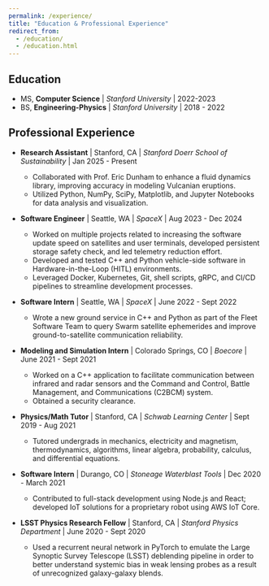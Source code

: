 ```yaml
---
permalink: /experience/
title: "Education & Professional Experience"
redirect_from: 
  - /education/
  - /education.html
---
```


## Education 
* MS, **Computer Science**   \|  *Stanford University*  \|  2022-2023
* BS, **Engineering-Physics**  \|  *Stanford University*  \|  2018 - 2022



## Professional Experience
* **Research Assistant** \| Stanford, CA \| *Stanford Doerr School of Sustainability* \| Jan 2025 - Present
    * Collaborated with Prof. Eric Dunham to enhance a fluid dynamics library, improving accuracy in modeling Vulcanian eruptions.
    * Utilized Python, NumPy, SciPy, Matplotlib, and Jupyter Notebooks for data analysis and visualization.


* **Software Engineer** \| Seattle, WA \| *SpaceX* \| Aug 2023 - Dec 2024
    * Worked on multiple projects related to increasing the software update speed on satellites and user terminals, developed persistent storage safety check, and led telemetry reduction effort. 
    * Developed and tested C++ and Python vehicle-side software in Hardware-in-the-Loop (HITL) environments.
    * Leveraged Docker, Kubernetes, Git, shell scripts, gRPC, and CI/CD pipelines to streamline development processes.


* **Software Intern** \| Seattle, WA \| *SpaceX* \|
June 2022 - Sept 2022 
    * Wrote a new ground service in C++ and Python as part of the Fleet Software Team to query Swarm satellite ephemerides and improve ground-to-satellite communication reliability.


* **Modeling and Simulation Intern** \| Colorado Springs, CO \| *Boecore* \| June 2021 - Sept 2021
    * Worked on a C++ application to facilitate communication between infrared and radar sensors and the Command and Control, Battle Management, and Communications (C2BCM) system. 
    * Obtained a security clearance.


* **Physics/Math Tutor** \| Stanford, CA \| *Schwab Learning Center* \| Sept 2019 - Aug 2021 
    * Tutored undergrads in mechanics, electricity and magnetism, thermodynamics, algorithms, linear algebra, probability, calculus, and differential equations.


* **Software Intern** \| Durango, CO \| *Stoneage Waterblast Tools* \| Dec 2020 - March 2021 
    * Contributed to full-stack development using Node.js and React; developed IoT solutions for a proprietary robot using AWS IoT Core.


* **LSST Physics Research Fellow** \| Stanford, CA \| *Stanford Physics Department* \| June 2020 - Sept 2020
    * Used a recurrent neural network in PyTorch to emulate the Large Synoptic Survey Telescope (LSST) deblending pipeline in order to better understand systemic bias in weak lensing probes as a result of unrecognized galaxy-galaxy blends.

